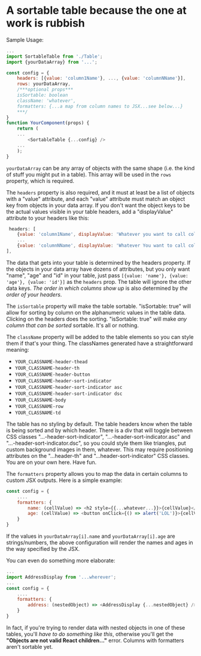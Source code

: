 # A sortable table because the one at work is rubbish

Sample Usage:

```JavaScript
...
import SortableTable from './Table';
import {yourDataArray} from '...';

const config = {
    headers: [{value: 'column1Name'}, ..., {value: 'columnNName'}],
    rows: yourDataArray,
    /***optional props***
    isSortable: boolean
    className: 'whatever',
    formatters: {...a map from column names to JSX...see below...}
    ***/
}
function YourComponent(props) {
    return (
    ...
        <SortableTable {...config} />
    ...
    );    
}
```
`yourDataArray` can be any array of objects with the same shape (i.e. the kind of stuff you might put in a table). This array will be used in the `rows` property, which is required. 

The `headers` property is also required, and it must at least be a list of objects with a "value" attribute, and each "value" attribute must match an object key from objects in your data array. If you don't want the object keys to be the actual values visible in your table headers, add a "displayValue" attribute to your headers like this:
```JavaScript
 headers: [
    {value: 'column1Name', displayValue: 'Whatever you want to call column 1'}, 
    ... 
    {value: 'columnNName', displayValue: 'Whatever You want to call column N'}
],
```
The data that gets into your table is determined by the headers property. If the objects in your data array have dozens of attributes, but you only want "name", "age" and "id" in your table, just pass `[{value: 'name'}, {value: 'age'}, {value: 'id'}]` as the `headers` prop. The table will ignore the other data keys. *The order in which columns show up* is also determined by *the order of your headers*.

The `isSortable` property will make the table sortable. "isSortable: true" will allow for sorting by column on the alphanumeric values in the table data. Clicking on the headers does the sorting. "isSortable: true" will make *any column that can be sorted* sortable. It's all or nothing.

The `className` property will be added to the table elements so you can style them if that's your thing. The classNames generated have a straightforward meaning:
- `YOUR_CLASSNAME-header-thead`
- `YOUR_CLASSNAME-header-th`
- `YOUR_CLASSNAME-header-button`
- `YOUR_CLASSNAME-header-sort-indicator`
- `YOUR_CLASSNAME-header-sort-indicator asc`
- `YOUR_CLASSNAME-header-sort-indicator dsc`
- `YOUR_CLASSNAME-body`
- `YOUR_CLASSNAME-row`
- `YOUR_CLASSNAME-td`

The table has no styling by default. The table headers know when the table is being sorted and by which header. There is a div that will toggle between CSS classes "...-header-sort-indicator", "...-header-sort-indicator.asc" and "...-header-sort-indicator.dsc", so you could style them like triangles, put custom background images in them, whatever. This may require positioning attributes on the "...header-th" and "...header-sort-indicator" CSS classes. You are on your own here. Have fun.

The `formatters` property allows you to map the data in certain columns to custom JSX outputs. Here is a simple example:
```JavaScript
const config = {
    ....
    formatters: {
        name: (cellValue) => <h2 style={{...whatever...}}>{cellValue}</h2> 
        age: (cellValue) => <button onClick={() => alert('LOL')}>{cellValue}</span>
    }
}
```
If the values in `yourDataArray[i].name` and `yourDataArray[i].age` are strings/numbers, the above configuration will render the names and ages in the way specified by the JSX. 

You can even do something more elaborate:
```JavaScript
...
import AddressDisplay from '...wherever';
...
const config = {
    ....
    formatters: {
        address: (nestedObject) => <AddressDisplay {...nestedObject} />
    }
}
```
In fact, if you're trying to render data with nested objects in one of these tables, you'll *have to do something like this*, otherwise you'll get the **"Objects are not valid React children..."** error. Columns with formatters aren't sortable yet.